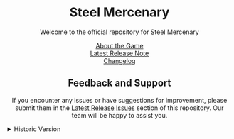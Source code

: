 <h1 align="center">Steel Mercenary</h1>

<p align="center">
  Welcome to the official repository for Steel Mercenary
</p>

<p align="center">
  <a href="https://www.roblox.com/games/7257541418">About the Game</a><br>
  <a href="https://github.com/bAKuL-Studio/Steel-Mercenary/releases/latest">Latest Release Note</a><br>
  <a href="https://github.com/bAKuL-Studio/Steel-Mercenary/releases">Changelog</a>
</p>

<h2 align="center">Feedback and Support</h2>

<p align="center">
  If you encounter any issues or have suggestions for improvement, please submit them in the <a href="https://github.com/bAKuL-Studio/Steel-Mercenary/releases/latest">Latest Release</a> <a href="https://github.com/bAKuL-Studio/Steel-Mercenary/issues">Issues</a> section of this repository. Our team will be happy to assist you.
</p>

<details>
  <summary>Historic Version</summary>
  <ul>
    <details>
      <summary>Alpha</summary>
      <ul>
        <li> <a href="https://github.com/bAKuL-Studio/Steel-Mercenary/releases/tag/0.8.19-alpha">Alpha 0.8.19</a> [24 Mar 2022]<br>
        <li> <a href="https://github.com/bAKuL-Studio/Steel-Mercenary/releases/tag/0.8.18-alpha">Alpha 0.8.18</a> [23 Mar 2022]<br>
        <li> <a href="https://github.com/bAKuL-Studio/Steel-Mercenary/releases/tag/0.8.17e-alpha">Alpha 0.8.17e</a> [22 Mar 2022]<br>
        <li> <a href="https://github.com/bAKuL-Studio/Steel-Mercenary/releases/tag/0.8.17d-alpha">Alpha 0.8.17d</a> [21 Mar 2022]<br>
        <li> <a href="https://github.com/bAKuL-Studio/Steel-Mercenary/releases/tag/0.8.17c-alpha">Alpha 0.8.17c</a> [20 Mar 2022]<br>
        <li> <a href="https://github.com/bAKuL-Studio/Steel-Mercenary/releases/tag/0.8.17b-alpha">Alpha 0.8.17b</a> [19 Mar 2022]<br>
        <li> <a href="https://github.com/bAKuL-Studio/Steel-Mercenary/releases/tag/0.8.17a-alpha">Alpha 0.8.17a</a> [18 Mar 2022]<br>
        <li> <a href="https://github.com/bAKuL-Studio/Steel-Mercenary/releases/tag/0.8.16c-alpha">Alpha 0.8.16c</a> [15 Mar 2022]<br>
        <li> <a href="https://github.com/bAKuL-Studio/Steel-Mercenary/releases/tag/0.8.16b-alpha">Alpha 0.8.16b</a> [13 Mar 2022]<br>
        <li> <a href="https://github.com/bAKuL-Studio/Steel-Mercenary/releases/tag/0.8.16a-alpha">Alpha 0.8.16a</a> [13 Mar 2022]<br>
        <li> <a href="https://github.com/bAKuL-Studio/Steel-Mercenary/releases/tag/0.8.15b-alpha">Alpha 0.8.15b</a> [12 Mar 2022]<br>
        <li> <a href="https://github.com/bAKuL-Studio/Steel-Mercenary/releases/tag/0.8.15a-alpha">Alpha 0.8.15a</a> [11 Mar 2022]<br>
        <li> <a href="https://github.com/bAKuL-Studio/Steel-Mercenary/releases/tag/0.8.14-alpha">Alpha 0.8.14</a> [10 Mar 2022]<br>
        <li> <a href="https://github.com/bAKuL-Studio/Steel-Mercenary/releases/tag/0.8.13-alpha">Alpha 0.8.13</a> [30 Jan 2022]<br>
        <li> <a href="https://github.com/bAKuL-Studio/Steel-Mercenary/releases/tag/0.8.12-alpha">Alpha 0.8.12</a> [6 Jan 2022]<br>
        <li> <a href="https://github.com/bAKuL-Studio/Steel-Mercenary/releases/tag/0.8.11-alpha">Alpha 0.8.11</a> [13 Nov 2021]<br>
        <li> <a href="https://github.com/bAKuL-Studio/Steel-Mercenary/releases/tag/0.8.10-alpha">Alpha 0.8.10</a> [8 Nov 2021]<br>
        <li> <a href="https://github.com/bAKuL-Studio/Steel-Mercenary/releases/tag/0.8.9-alpha">Alpha 0.8.9</a> [7 Nov 2021]<br>
        <li> <a href="https://github.com/bAKuL-Studio/Steel-Mercenary/releases/tag/0.8.8-alpha">Alpha 0.8.8</a> [6 Nov 2021]<br>
        <li> <a href="https://github.com/bAKuL-Studio/Steel-Mercenary/releases/tag/0.8.7-alpha">Alpha 0.8.7</a> [15 Oct 2021]<br>
        <li> <a href="https://github.com/bAKuL-Studio/Steel-Mercenary/releases/tag/0.8.6-alpha">Alpha 0.8.6</a> [14 Oct 2021]<br>
        <li> <a href="https://github.com/bAKuL-Studio/Steel-Mercenary/releases/tag/0.8.5-alpha">Alpha 0.8.5</a> [12 Oct 2021]<br>
        <li> <a href="https://github.com/bAKuL-Studio/Steel-Mercenary/releases/tag/0.8.4-alpha">Alpha 0.8.4</a> [8 Oct 2021]<br>
        <li> <a href="https://github.com/bAKuL-Studio/Steel-Mercenary/releases/tag/0.8.3-alpha">Alpha 0.8.3</a> [7 Oct 2021]<br>
        <li> <a href="https://github.com/bAKuL-Studio/Steel-Mercenary/releases/tag/0.8.2-alpha">Alpha 0.8.2</a> [6 Oct 2021]<br>
        <li> <a href="https://github.com/bAKuL-Studio/Steel-Mercenary/releases/tag/0.8.1-alpha">Alpha 0.8.1</a> [5 Oct 2021]<br>
        <li> <a href="https://github.com/bAKuL-Studio/Steel-Mercenary/releases/tag/0.8.0-alpha">Alpha 0.8.0</a> [4 Oct 2021]<br>
      </ul>
    </details>
    <details>
      <summary>Pre-Alpha</summary>
      <ul>
        <li> <a href="https://github.com/bAKuL-Studio/Steel-Mercenary/releases/tag/0.7-pre">Pre-Alpha 0.7</a> <b>Final Pre-Alpha Update</b> [29 Dec 2020]<br>
        <li> <a href="https://github.com/bAKuL-Studio/Steel-Mercenary/releases/tag/0.6-pre">Pre-Alpha 0.6</a> <b>QoL Update</b> [21 Dec 2020]<br>
        <li> <a href="https://github.com/bAKuL-Studio/Steel-Mercenary/releases/tag/0.5-pre">Pre-Alpha 0.5</a> <b>Leaderboard & QoL Update</b> [4 Dec 2020]<br>
        <li> <a href="https://github.com/bAKuL-Studio/Steel-Mercenary/releases/tag/0.4-pre">Pre-Alpha 0.4</a> <b>Experience Point Update</b> [26 Nov 2020]<br>
        <li> <a href="https://github.com/bAKuL-Studio/Steel-Mercenary/releases/tag/0.2-pre">Pre-Alpha 0.2</a> <b>More Swords Update</b> [18 Nov 2020]<br>
        <li> <a href="https://github.com/bAKuL-Studio/Steel-Mercenary/releases/tag/0.1.1-pre">Pre-Alpha 0.1</a> [16 Nov 2020]<br>
      </ul>
    </details>
  </ul>
</details>
